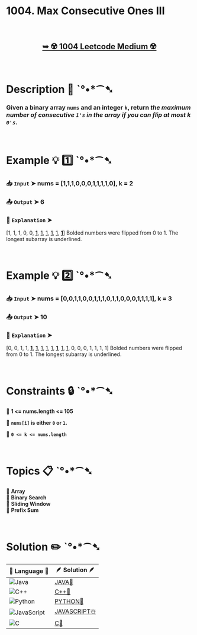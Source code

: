 # 1004. Max Consecutive Ones III

</br>

<h2 align="center"> 

<a href="https://leetcode.com/problems/max-consecutive-ones-iii/description/?envType=study-plan-v2&envId=leetcode-75"><strong>➥ ☢️ 1004 Leetcode Medium ☢️ </strong></a>
</h2>

</br>

# Description 📜 ˋ°•*⁀➷

### Given a binary array `nums` and an integer `k`, return *the maximum number of consecutive `1's` in the array if you can flip at most k `0's`*.

</br>

# Example 💡 1️⃣ ˋ°•*⁀➷

  ### 📥 `Input`  ➤ nums = [1,1,1,0,0,0,1,1,1,1,0], k = 2

  ### 📤 `Output`  ➤ 6

  ### 🔦 `Explanation`  ➤ 

[1, 1, 1, 0, 0, <u>**1**</u>, <u>1</u>, <u>1</u>, <u>1</u>, <u>1</u>, <u>**1**</u>] Bolded numbers were flipped from 0 to 1. The longest subarray is underlined.

</br>

# Example 💡 2️⃣ ˋ°•*⁀➷

  ### 📥 `Input` ➤  nums = [0,0,1,1,0,0,1,1,1,0,1,1,0,0,0,1,1,1,1], k = 3

  ### 📤 `Output`  ➤ 10

  ### 🔦 `Explanation` ➤ 
  
[0, 0, 1, 1, <u>**1**</u>, <u>**1**</u>, <u>1</u>, <u>1</u>, <u>1</u>, <u>**1**</u>, <u>1</u>, <u>1</u>, 0, 0, 0, 1, 1, 1, 1] Bolded numbers were flipped from 0 to 1. The longest subarray is underlined.

</br>

# Constraints 🔒 ˋ°•*⁀➷

🔹 **1 <= nums.length <= 105** </br>

🔹 **`nums[i]` is either `0` or `1`.** </br>

🔹 **`0 <= k <= nums.length`** </br>

</br>

# Topics 📋 ˋ°•*⁀➷

🔸 **Array**  </br>
🔸 **Binary Search**  </br>
🔸 **Sliding Window**  </br>
🔸 **Prefix Sum**  </br>

</br>

# Solution ✏️ ˋ°•*⁀➷

| 📒 Language 📒  | 🪶 Solution 🪶 |
| ------------- | ------------- |
|  ![Java](https://img.shields.io/badge/java-%23ED8B00.svg?style=for-the-badge&logo=openjdk&logoColor=white)  | [JAVA🍁]() |
|  ![C++](https://img.shields.io/badge/c++-%2300599C.svg?style=for-the-badge&logo=c%2B%2B&logoColor=white)  | [C++🎲]()  |
|  ![Python](https://img.shields.io/badge/python-3670A0?style=for-the-badge&logo=python&logoColor=ffdd54)    | [PYTHON🍰]() |
| ![JavaScript](https://img.shields.io/badge/javascript-%23323330.svg?style=for-the-badge&logo=javascript&logoColor=%23F7DF1E)   | [JAVASCRIPT☃️]() |
|   ![C](https://img.shields.io/badge/c-%2300599C.svg?style=for-the-badge&logo=c&logoColor=white)   | [C💖]()  |
